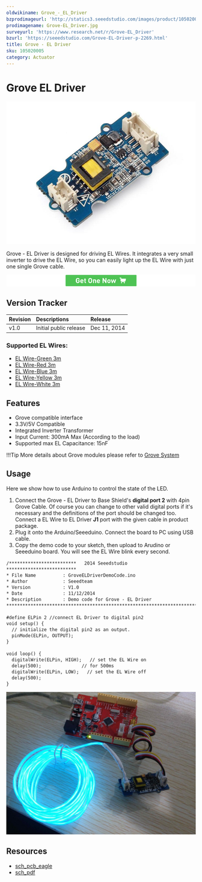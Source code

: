 ```yaml
---
oldwikiname: Grove_-_EL_Driver
bzprodimageurl: 'http://statics3.seeedstudio.com/images/product/105020005 1.jpg'
prodimagename: Grove-EL_Driver.jpg
surveyurl: 'https://www.research.net/r/Grove-EL_Driver'
bzurl: 'https://seeedstudio.com/Grove-EL-Driver-p-2269.html'
title: Grove - EL Driver
sku: 105020005
category: Actuator
---
```


# Grove EL Driver

![](https://raw.githubusercontent.com/SeeedDocument/Grove-EL_Driver/master/img/Grove-EL_Driver.jpg)

Grove - EL Driver is designed for driving EL Wires. It integrates a very small inverter to drive the EL Wire, so you can easily light up the EL Wire with just one single Grove cable.

[![](https://raw.githubusercontent.com/SeeedDocument/common/master/Get_One_Now_Banner.png)](http://www.seeedstudio.com/Grove-EL-Driver-p-2269.html)

## Version Tracker

| Revision | Descriptions | Release |
| :--- | :--- | :--- |
| v1.0 | Initial public release | Dec 11, 2014 |

### **Supported EL Wires:**

* [EL Wire-Green 3m](http://www.seeedstudio.com/depot/EL-WireGreen-3m-p-1102.html)
* [EL Wire-Red 3m](http://www.seeedstudio.com/depot/EL-WireRed-3m-p-1129.html)
* [EL Wire-Blue 3m](http://www.seeedstudio.com/depot/EL-WireBlue-3m-p-1128.html)
* [EL Wire-Yellow 3m](http://www.seeedstudio.com/depot/EL-WireYellow-3m-p-1127.html)
* [EL Wire-White 3m](http://www.seeedstudio.com/depot/EL-WireWhite-3m-p-1130.html)

## Features

* Grove compatible interface
* 3.3V/5V Compatible
* Integrated Inverter Transformer
* Input Current: 300mA Max \(According to the load\)
* Supported max EL Capacitance: 15nF

!!!Tip More details about Grove modules please refer to [Grove System](http://wiki.seeed.cc/Grove_System/)

## Usage

Here we show how to use Arduino to control the state of the LED.

1. Connect the Grove - EL Driver to Base Shield's **digital port 2** with 4pin Grove Cable. Of course you can change to other valid digital ports if it's necessary and the definitions of the port should be changed too. Connect a EL Wire to EL Driver **J1** port with the given cable in product package.
2. Plug it onto the Arduino/Seeeduino. Connect the board to PC using USB cable.
3. Copy the demo code to your sketch, then upload to Arudino or Seeeduino board. You will see the EL Wire blink every second.

```text
/*************************   2014 Seeedstudio   **************************
* File Name          : GroveELDriverDemoCode.ino
* Author             : Seeedteam
* Version            : V1.0
* Date               : 11/12/2014
* Description        : Demo code for Grove - EL Driver
*************************************************************************/

#define ELPin 2 //connect EL Driver to digital pin2
void setup() {                
  // initialize the digital pin2 as an output.
  pinMode(ELPin, OUTPUT);     
}

void loop() {
  digitalWrite(ELPin, HIGH);   // set the EL Wire on
  delay(500);               // for 500ms
  digitalWrite(ELPin, LOW);   // set the EL Wire off
  delay(500);
}
```

![](https://raw.githubusercontent.com/SeeedDocument/Grove-EL_Driver/master/img/Grove-EL_Driver_usage.jpg)

## Resources

* [sch\_pcb\_eagle](https://raw.githubusercontent.com/SeeedDocument/Grove-EL_Driver/master/res/Grove-EL_Driver_v1.0.zip)
* [sch\_pdf](https://raw.githubusercontent.com/SeeedDocument/Grove-EL_Driver/master/res/Grove-EL_Driver_v1.0.pdf)

